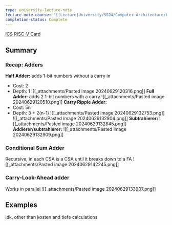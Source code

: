```yaml
---
type: university-lecture-note
lecture-note-course: "[[Lecture|University/SS24/Computer Architecture/Lecture]]"
completion-status: Complete
---
```

[ICS RISC-V Card](_attachments/riscv-card-ext-v0.6a.pdf)
## Summary
### Recap: Adders
**Half Adder:** adds 1-bit numbers without a carry in
- Cost: 2
- Depth: 1
![[_attachments/Pasted image 20240629120316.png]]
**Full Adder:** adds 2 1-bit numbers with a carry
![[_attachments/Pasted image 20240629120510.png]]
**Carry Ripple Adder:** 
- Cost: 5n
- Depth: 3 + 2(n-1)
![[_attachments/Pasted image 20240629132753.png]]
![[_attachments/Pasted image 20240629132804.png]]
**Subtrahierer:**
![[_attachments/Pasted image 20240629132845.png]]
**Addierer/subtrahierer:**
![[_attachments/Pasted image 20240629132909.png]]
### Conditional Sum Adder
Recursive, in each CSA is a CSA until it breaks down to a FA
![[_attachments/Pasted image 20240629142245.png]]
### Carry-Look-Ahead adder
Works in parallel 
![[_attachments/Pasted image 20240629133907.png]]
## Examples
idk, other than kosten and tiefe calculations
